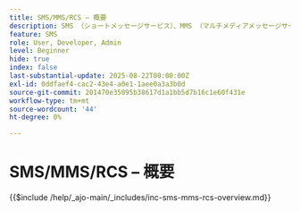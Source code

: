 ```yaml
---
title: SMS/MMS/RCS – 概要
description: SMS （ショートメッセージサービス）、MMS （マルチメディアメッセージサービス）、RCS （リッチ通信サービス）は、アプリやインターネット接続（SMS/MMS）を必要とせずに、ユーザーの電話番号に直接アクセスできるモバイルメッセージチャネルです
feature: SMS
role: User, Developer, Admin
level: Beginner
hide: true
index: false
last-substantial-update: 2025-08-22T00:00:00Z
exl-id: 0ddfaef4-cac2-43e4-a0e1-1aee0a3a3b0d
source-git-commit: 201470e35095b38617d1a1bb5d7b16c1e60f431e
workflow-type: tm+mt
source-wordcount: '44'
ht-degree: 0%

---
```


# SMS/MMS/RCS – 概要

{{$include /help/_ajo-main/_includes/inc-sms-mms-rcs-overview.md}}
